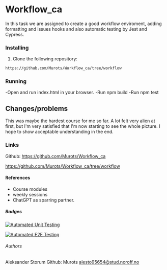 # Workflow_ca

In this task we are assigned to create a good workflow enviroment, adding formatting and issues hooks and also automatic testing by Jest and Cypress.

### Installing

1. Clone the following repository:

```bash
https://github.com/Murots/Workflow_ca/tree/workflow
```

### Running

-Open and run index.html in your browser.
-Run npm build
-Run npm test 

## Changes/problems

This was maybe the hardest course for me so far. A lot felt very alien at first, but I'm very satisfied that I'm now starting to see the whole picture. I hope to show acceptable understanding in the end.

### Links

Github:
https://github.com/Murots/Workflow_ca

https://github.com/Murots/Workflow_ca/tree/workflow

#### References

- Course modules
- weekly sessions
- ChatGPT as sparring partner.

##### Badges

[![Automated Unit Testing](https://github.com/Murots/Workflow_ca/actions/workflows/unit-test.yml/badge.svg?branch=workflow)](https://github.com/Murots/Workflow_ca/actions/workflows/unit-test.yml)

[![Automated E2E Testing](https://github.com/Murots/Workflow_ca/actions/workflows/e2e-test.yml/badge.svg?branch=workflow)](https://github.com/Murots/Workflow_ca/actions/workflows/e2e-test.yml)

###### Authors

Aleksander Storum
Github: Murots
alesto95654@stud.noroff.no
